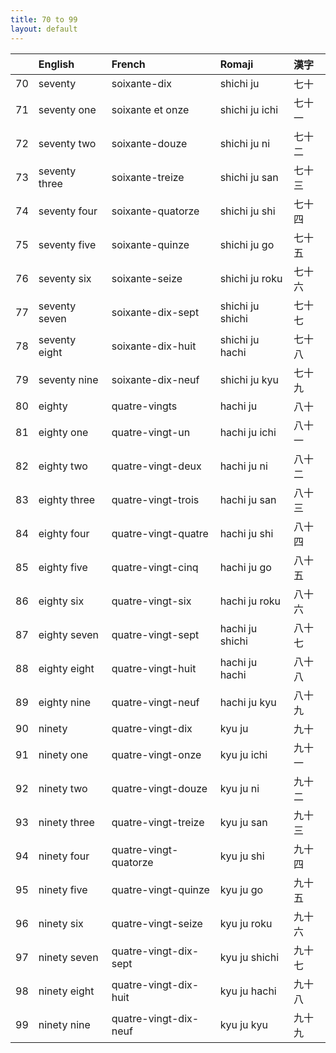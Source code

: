 ```yaml
---
title: 70 to 99
layout: default
---
```

|     | English       | French                | Romaji           | 漢字   |
|----:|:--------------|:----------------------|:-----------------|:-------|
|  70 | seventy       | soixante-dix          | shichi ju        | 七十   |
|  71 | seventy one   | soixante et onze      | shichi ju ichi   | 七十一 |
|  72 | seventy two   | soixante-douze        | shichi ju ni     | 七十二 |
|  73 | seventy three | soixante-treize       | shichi ju san    | 七十三 |
|  74 | seventy four  | soixante-quatorze     | shichi ju shi    | 七十四 |
|  75 | seventy five  | soixante-quinze       | shichi ju go     | 七十五 |
|  76 | seventy six   | soixante-seize        | shichi ju roku   | 七十六 |
|  77 | seventy seven | soixante-dix-sept     | shichi ju shichi | 七十七 |
|  78 | seventy eight | soixante-dix-huit     | shichi ju hachi  | 七十八 |
|  79 | seventy nine  | soixante-dix-neuf     | shichi ju kyu    | 七十九 |
|  80 | eighty        | quatre-vingts         | hachi ju         | 八十   |
|  81 | eighty one    | quatre-vingt-un       | hachi ju ichi    | 八十一 |
|  82 | eighty two    | quatre-vingt-deux     | hachi ju ni      | 八十二 |
|  83 | eighty three  | quatre-vingt-trois    | hachi ju san     | 八十三 |
|  84 | eighty four   | quatre-vingt-quatre   | hachi ju shi     | 八十四 |
|  85 | eighty five   | quatre-vingt-cinq     | hachi ju go      | 八十五 |
|  86 | eighty six    | quatre-vingt-six      | hachi ju roku    | 八十六 |
|  87 | eighty seven  | quatre-vingt-sept     | hachi ju shichi  | 八十七 |
|  88 | eighty eight  | quatre-vingt-huit     | hachi ju hachi   | 八十八 |
|  89 | eighty nine   | quatre-vingt-neuf     | hachi ju kyu     | 八十九 |
|  90 | ninety        | quatre-vingt-dix      | kyu ju           | 九十   |
|  91 | ninety one    | quatre-vingt-onze     | kyu ju ichi      | 九十一 |
|  92 | ninety two    | quatre-vingt-douze    | kyu ju ni        | 九十二 |
|  93 | ninety three  | quatre-vingt-treize   | kyu ju san       | 九十三 |
|  94 | ninety four   | quatre-vingt-quatorze | kyu ju shi       | 九十四 |
|  95 | ninety five   | quatre-vingt-quinze   | kyu ju go        | 九十五 |
|  96 | ninety six    | quatre-vingt-seize    | kyu ju roku      | 九十六 |
|  97 | ninety seven  | quatre-vingt-dix-sept | kyu ju shichi    | 九十七 |
|  98 | ninety eight  | quatre-vingt-dix-huit | kyu ju hachi     | 九十八 |
|  99 | ninety nine   | quatre-vingt-dix-neuf | kyu ju kyu       | 九十九 |
